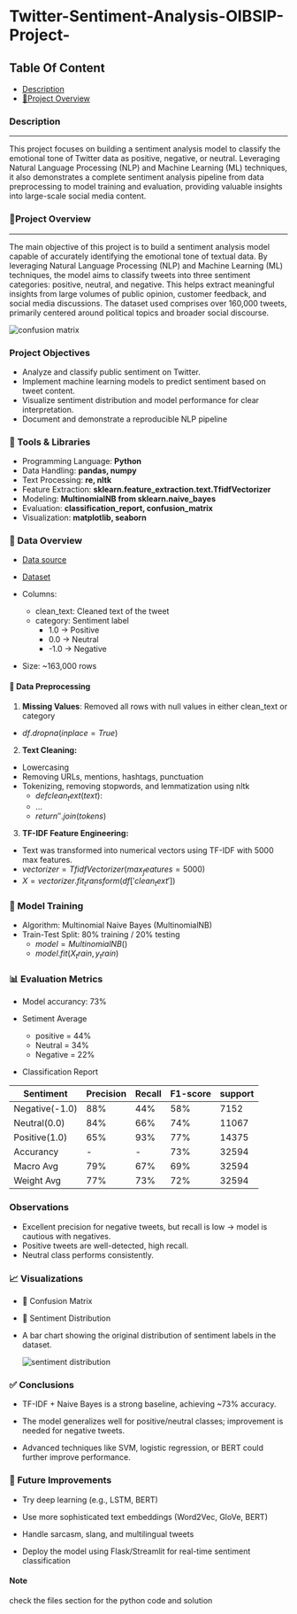 # Twitter-Sentiment-Analysis-OIBSIP-Project-
## Table Of Content

- [Description](#description)
- [📌Project Overview](#📌project-overview)


### Description
---
This project focuses on building a sentiment analysis model to classify the emotional tone of Twitter data as positive, negative, or neutral. Leveraging Natural Language Processing (NLP) and Machine Learning (ML) techniques, it also demonstrates a complete sentiment analysis pipeline from data preprocessing to model training and evaluation, providing valuable insights into large-scale social media content.

### 📌Project Overview
---
The main objective of this project is to build a sentiment analysis model capable of accurately identifying the emotional tone of textual data. By leveraging Natural Language Processing (NLP) and Machine Learning (ML) techniques, the model aims to classify tweets into three sentiment categories: positive, neutral, and negative. This helps extract meaningful insights from large volumes of public opinion, customer feedback, and social media discussions. The dataset used comprises over 160,000 tweets, primarily centered around political topics and broader social discourse.

![confusion matrix](https://github.com/user-attachments/assets/0b5289f7-2783-4b18-a8c7-9d56594c9ca0)


### Project Objectives

- Analyze and classify public sentiment on Twitter.
- Implement machine learning models to predict sentiment based on tweet content.
- Visualize sentiment distribution and model performance for clear interpretation.
- Document and demonstrate a reproducible NLP pipeline

### 🧰 Tools & Libraries

- Programming Language: **Python**
- Data Handling: **pandas, numpy**
- Text Processing: **re, nltk**
- Feature Extraction: **sklearn.feature_extraction.text.TfidfVectorizer**
- Modeling: **MultinomialNB from sklearn.naive_bayes**
- Evaluation: **classification_report, confusion_matrix**
- Visualization: **matplotlib, seaborn**

### 📂 Data Overview
 - <a href="https://www.kaggle.com/datasets/saurabhshahane/twitter-sentiment-dataset">Data source</a>

 - <a href="https://github.com/Conyegwara/Twitter-Sentiment-Analysis-OIBSIP-Project-/blob/main/Twitter_Data.csv">Dataset</a>

- Columns:
  - clean_text: Cleaned text of the tweet
  - category: Sentiment label
    - 1.0 → Positive
    - 0.0 → Neutral
    - -1.0 → Negative
       
- Size: ~163,000 rows

#### 🔄 Data Preprocessing

1. **Missing Values**: Removed all rows with null values in either clean_text or category
  - $df.dropna(inplace=True)$
 
 2. **Text Cleaning:**
  - Lowercasing
  - Removing URLs, mentions, hashtags, punctuation
  - Tokenizing, removing stopwords, and lemmatization using nltk
    - $def clean_text(text)$:
    - $...$
    - $return ' '.join(tokens)$
   
3. **TF-IDF Feature Engineering:**
  - Text was transformed into numerical vectors using TF-IDF with 5000 max features.
  - $vectorizer = TfidfVectorizer(max_features=5000)$
  - $X = vectorizer.fit_transform(df['clean_text'])$

### 🤖 Model Training

- Algorithm: Multinomial Naive Bayes (MultinomialNB)
- Train-Test Split: 80% training / 20% testing
  - $model = MultinomialNB()$
  - $model.fit(X_train, y_train)$


### 📊 Evaluation Metrics

- Model accurancy: 73%
-  Setiment Average
   - positive = 44%
   - Neutral = 34%
   -  Negative = 22%
  
- Classification Report

|Sentiment|Precision|Recall|F1-score|support|
|---------|---------|------|--------|-------|
|Negative(-1.0)|88%|44%|58%|7152|
|Neutral(0.0)|84%|66%|74%|11067|
|Positive(1.0)|65%|93%|77%|14375|
|Accurancy|-|-|73%|32594|
|Macro Avg|79%|67%|69%|32594|
|Weight Avg|77%|73%|72%|32594|

### Observations

- Excellent precision for negative tweets, but recall is low → model is cautious with negatives.
- Positive tweets are well-detected, high recall.
- Neutral class performs consistently.

### 📈 Visualizations
- 🔹 Confusion Matrix
- 🔹 Sentiment Distribution
- A bar chart showing the original distribution of sentiment labels in the dataset.

  ![sentiment distribution](https://github.com/user-attachments/assets/f0b710fa-2007-484d-8227-4eb56f4f4cd1)


### ✅ Conclusions
- TF-IDF + Naive Bayes is a strong baseline, achieving ~73% accuracy.

- The model generalizes well for positive/neutral classes; improvement is needed for negative tweets.

- Advanced techniques like SVM, logistic regression, or BERT could further improve performance.

### 🚀 Future Improvements

- Try deep learning (e.g., LSTM, BERT)

- Use more sophisticated text embeddings (Word2Vec, GloVe, BERT)

- Handle sarcasm, slang, and multilingual tweets

- Deploy the model using Flask/Streamlit for real-time sentiment classification

#### Note
check the files section for the python code and solution































